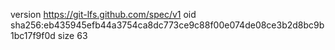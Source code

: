 version https://git-lfs.github.com/spec/v1
oid sha256:eb435945efb44a3754ca8dc773ce9c88f00e074de08ce3b2d8bc9b1bc17f9f0d
size 63

